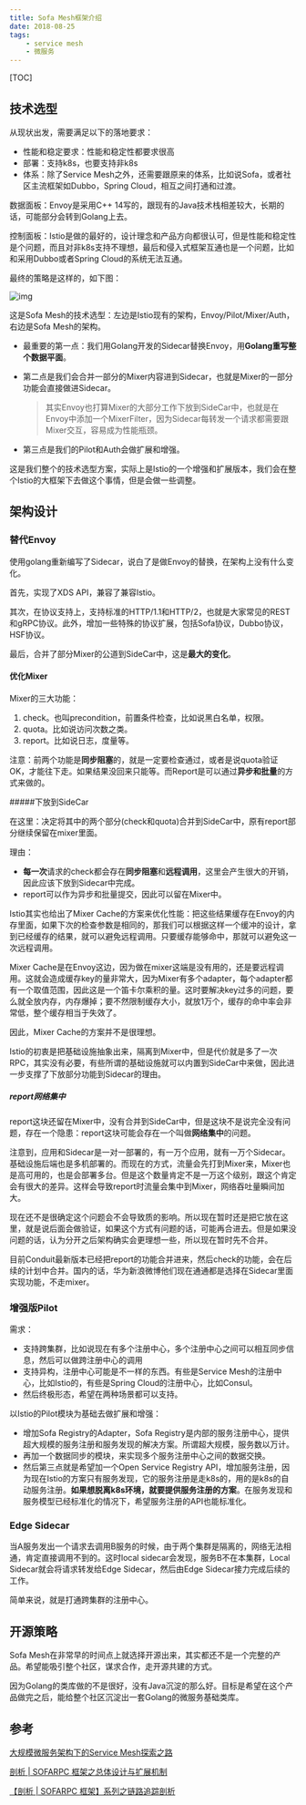 ```yaml
---
title: Sofa Mesh框架介绍
date: 2018-08-25
tags: 
    - service mesh
    - 微服务
---
```


[TOC]

## 技术选型

从现状出发，需要满足以下的落地要求：

- 性能和稳定要求：性能和稳定性都要求很高
- 部署：支持k8s，也要支持非k8s
- 体系：除了Service Mesh之外，还需要跟原来的体系，比如说Sofa，或者社区主流框架如Dubbo，Spring Cloud，相互之间打通和过渡。

数据面板：Envoy是采用C++ 14写的，跟现有的Java技术栈相差较大，长期的话，可能部分会转到Golang上去。

控制面板：Istio是做的最好的，设计理念和产品方向都很认可，但是性能和稳定性是个问题，而且对非k8s支持不理想，最后和侵入式框架互通也是一个问题，比如和采用Dubbo或者Spring Cloud的系统无法互通。

最终的策略是这样的，如下图：

![img](https://skyao.io/publication/service-mesh-explore/images/ppt-12.jpg)

这是Sofa Mesh的技术选型：左边是Istio现有的架构，Envoy/Pilot/Mixer/Auth，右边是Sofa Mesh的架构。

- 最重要的第一点：我们用Golang开发的Sidecar替换Envoy，用**Golang重写整个数据平面**。

- 第二点是我们会合并一部分的Mixer内容进到Sidecar，也就是Mixer的一部分功能会直接做进Sidecar。

  > 其实Envoy也打算Mixer的大部分工作下放到SideCar中，也就是在Envoy中添加一个MixerFilter，因为Sidecar每转发一个请求都需要跟Mixer交互，容易成为性能瓶颈。

- 第三点是我们的Pilot和Auth会做扩展和增强。

这是我们整个的技术选型方案，实际上是Istio的一个增强和扩展版本，我们会在整个Istio的大框架下去做这个事情，但是会做一些调整。

## 架构设计

### 替代Envoy

使用golang重新编写了Sidecar，说白了是做Envoy的替换，在架构上没有什么变化。

首先，实现了XDS API，兼容了兼容Istio。

其次，在协议支持上，支持标准的HTTP/1.1和HTTP/2，也就是大家常见的REST和gRPC协议。此外，增加一些特殊的协议扩展，包括Sofa协议，Dubbo协议，HSF协议。

最后，合并了部分Mixer的公道到SideCar中，这是**最大的变化**。

#### 优化Mixer

Mixer的三大功能：

1. check。也叫precondition，前置条件检查，比如说黑白名单，权限。
2. quota。比如说访问次数之类。
3. report。比如说日志，度量等。

注意：前两个功能是**同步阻塞**的，就是一定要检查通过，或者是说quota验证OK，才能往下走。如果结果没回来只能等。而Report是可以通过**异步和批量**的方式来做的。

#####下放到SideCar

在这里：决定将其中的两个部分(check和quota)合并到SideCar中，原有report部分继续保留在mixer里面。

理由：

- **每一次**请求的check都会存在**同步阻塞**和**远程调用**，这里会产生很大的开销，因此应该下放到Sidecar中完成。
- report可以作为异步和批量提交，因此可以留在Mixer中。

Istio其实也给出了Mixer Cache的方案来优化性能：把这些结果缓存在Envoy的内存里面，如果下次的检查参数是相同的，那我们可以根据这样一个缓冲的设计，拿到已经缓存的结果，就可以避免远程调用。只要缓存能够命中，那就可以避免这一次远程调用。

Mixer Cache是在Envoy这边，因为做在mixer这端是没有用的，还是要远程调用。这就会造成缓存key的量非常大，因为Mixer有多个adapter，每个adapter都有一个取值范围，因此这是一个笛卡尔乘积的量。这时要解决key过多的问题，要么就全放内存，内存爆掉；要不然限制缓存大小，就放1万个，缓存的命中率会非常低，整个缓存相当于失效了。

因此，Mixer Cache的方案并不是很理想。

Istio的初衷是把基础设施抽象出来，隔离到Mixer中，但是代价就是多了一次RPC，其实没有必要，有些所谓的基础设施就可以内置到SideCar中来做，因此进一步支撑了下放部分功能到Sidecar的理由。

##### report网络集中

report这块还留在Mixer中，没有合并到SideCar中，但是这块不是说完全没有问题，存在一个隐患：report这块可能会存在一个叫做**网络集中**的问题。

注意到，应用和Sidecar是一对一部署的，有一万个应用，就有一万个Sidecar。基础设施后端也是多机部署的。而现在的方式，流量会先打到Mixer来，Mixer也是高可用的，也是会部署多台。但是这个数量肯定不是一万这个级别，跟这个肯定会有很大的差异。这样会导致report时流量会集中到Mixer，网络吞吐量瞬间加大。

现在还不是很确定这个问题会不会导致质的影响。所以现在暂时还是把它放在这里，就是说后面会做验证，如果这个方式有问题的话，可能再合进去。但是如果没问题的话，认为分开之后架构确实会更理想一些，所以现在暂时先不合并。

目前Conduit最新版本已经把report的功能合并进来，然后check的功能，会在后续的计划中合并。国内的话，华为新浪微博他们现在通通都是选择在Sidecar里面实现功能，不走mixer。

### 增强版Pilot

需求：

- 支持跨集群，比如说现在有多个注册中心，多个注册中心之间可以相互同步信息，然后可以做跨注册中心的调用
- 支持异构，注册中心可能是不一样的东西。有些是Service Mesh的注册中心，比如Istio的，有些是Spring Cloud的注册中心，比如Consul。
- 然后终极形态，希望在两种场景都可以支持。

 以Istio的Pilot模块为基础去做扩展和增强：

- 增加Sofa Registry的Adapter，Sofa Registry是内部的服务注册中心，提供超大规模的服务注册和服务发现的解决方案。所谓超大规模，服务数以万计。
- 再加一个数据同步的模块，来实现多个服务注册中心之间的数据交换。
- 然后第三点就是希望加一个Open Service Registry API，增加服务注册，因为现在Istio的方案只有服务发现，它的服务注册是走k8s的，用的是k8s的自动服务注册。**如果想脱离k8s环境，就要提供服务注册的方案**。在服务发现和服务模型已经标准化的情况下，希望服务注册的API也能标准化。

### Edge Sidecar

当A服务发出一个请求去调用B服务的时候，由于两个集群是隔离的，网络无法相通，肯定直接调用不到的。这时local sidecar会发现，服务B不在本集群，Local Sidecar就会将请求转发给Edge Sidecar，然后由Edge Sidecar接力完成后续的工作。

简单来说，就是打通跨集群的注册中心。

## 开源策略

Sofa Mesh在非常早的时间点上就选择开源出来，其实都还不是一个完整的产品。希望能吸引整个社区，谋求合作，走开源共建的方式。

因为Golang的类库做的不是很好，没有Java沉淀的那么好。目标是希望在这个产品做完之后，能给整个社区沉淀出一套Golang的微服务基础类库。

## 参考

[大规模微服务架构下的Service Mesh探索之路](https://skyao.io/publication/service-mesh-explore/)

[剖析 | SOFARPC 框架之总体设计与扩展机制](https://mp.weixin.qq.com/s?__biz=MzUzMzU5Mjc1Nw==&mid=2247484070&idx=1&sn=206f697f0059f3ce8a05751a4a616af1&chksm=faa0ed7ccdd7646a844e783bf9e5cb042ef6bd77620f507910e4882be737172f1e2e50801d78&token=566785343&lang=zh_CN&scene=21#wechat_redirect)

[【剖析 | SOFARPC 框架】系列之链路追踪剖析](https://juejin.im/post/5b7d15d6e51d4538bf55b001)